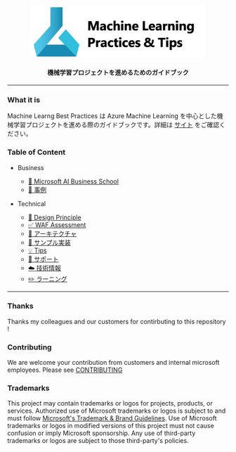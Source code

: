 <div align="center">
<img src="./images/head.png" title="header" width="400">
</div>

<h4 align="center">
    機械学習プロジェクトを進めるためのガイドブック
</h4>

---

### What it is

Machine Learng Best Practices は Azure Machine Learning を中心とした機械学習プロジェクトを進める際のガイドブックです。詳細は [サイト]() をご確認ください。


### Table of Content

- Business

    - [ :school: Microsoft AI Business School](/business/school.md)
    - [ :briefcase: 事例](/business/usecase.md)

- Technical

    - [ :memo: Design Principle](technical/machine-learning-design-principle.md)
    - [ :white_check_mark: WAF Assessment](technical/assessment-waf.md)
    - [ :wrench: アーキテクチャ](technical/architecture.md)
    - [ :pencil: サンプル実装](technical/sample.md)
    - [ :bulb: Tips](technical/tips.md)
    - [ :information_desk_person: サポート](technical/support)
    - [ :cloud: 技術情報](technical/techinfo.md)
    - [ :pencil2: ラーニング](technical/learning.md)

---
### Thanks
Thanks my colleagues and our customers for contirbuting to this repository ! 

### Contributing

We are welcome your contribution from customers and internal microsoft employees. Please see [CONTRIBUTING](CONTRIBUTING.md)


### Trademarks

This project may contain trademarks or logos for projects, products, or services. Authorized use of Microsoft 
trademarks or logos is subject to and must follow 
[Microsoft's Trademark & Brand Guidelines](https://www.microsoft.com/en-us/legal/intellectualproperty/trademarks/usage/general).
Use of Microsoft trademarks or logos in modified versions of this project must not cause confusion or imply Microsoft sponsorship.
Any use of third-party trademarks or logos are subject to those third-party's policies.